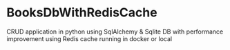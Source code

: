 # BooksDbWithRedisCache
CRUD application in python using SqlAlchemy &amp; Sqlite DB with performance improvement using Redis cache running in docker or local
